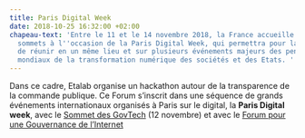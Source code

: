 ```yaml
---
title: Paris Digital Week
date: 2018-10-25 16:32:00 +02:00
chapeau-text: 'Entre le 11 et le 14 novembre 2018, la France accueille trois grands
  sommets à l''occasion de la Paris Digital Week, qui permettra pour la première fois
  de réunir en un même lieu et sur plusieurs événements majeurs des penseurs et acteurs
  mondiaux de la transformation numérique des sociétés et des Etats. '
---
```


Dans ce cadre, Etalab organise un hackathon autour de la transparence de la commande publique. Ce Forum s’inscrit dans une séquence de grands événements internationaux organisés à Paris sur le digital, la **Paris Digital week**, avec le [Sommet des GovTech](/agenda/sommet-des-govtech/) (12 novembre) et avec le [Forum pour une Gouvernance de l’Internet](/agenda/forum-sur-la-gouvernance-de-linternet-pour-un-internet-de-la-confiance/) 